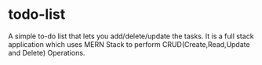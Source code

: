 # todo-list

A simple to-do list that lets you add/delete/update the tasks.
It is a full stack application which uses MERN Stack to perform CRUD(Create,Read,Update and Delete) Operations.
